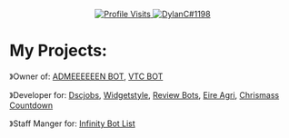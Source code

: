 

<p align="center">
  <a href="https://github.com/DylanC1198">
    <img src="https://komarev.com/ghpvc/?username=DylanC1198&style=flat-square&label=Profile%20Views&logo=github" alt="Profile Visits"/>
  </a>
  <a href="https://discord.com/users/711630414787117126">
    <img src="https://img.shields.io/badge/DylanC%231198-%237289da?logo=discord&style=flat-square" alt="DylanC#1198"/>
  </a>


  <h1>My Projects:</h1>

 <p>》Owner of: <a href="https://discord.com/oauth2/authorize?client_id=838529121956921386&permissions=846589431&scope=bot">ADMEEEEEEN BOT</a>, <a href="https://discord.com/oauth2/authorize?client_id=838529121956921386&permissions=846589431&scope=bot">VTC BOT</p></a>
  
 <p>》Developer for: <a href="https://dscjobs.org/">Dscjobs</a>, <a href="https://www.widgetstyle.xyz/">Widgetstyle</a>, <a href="https://reviewbots.xyz/">Review Bots</a>, <a href="eireagri.net">Eire Agri</a>, <a href="https://tenor.com/view/leigh574-critical-role-liam-obrien-later-come-back-later-gif-13301639">Chrismass Countdown</a></p>
  
<p>》Staff Manger for: <a href="https://infinitybotlist.com/">Infinity Bot List</a>
